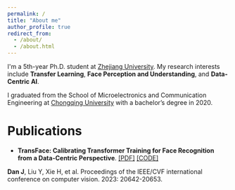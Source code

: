 ```yaml
---
permalink: /
title: "About me"
author_profile: true
redirect_from: 
  - /about/
  - /about.html
---
```


I'm a 5th-year Ph.D. student at [Zhejiang University](https://www.zju.edu.cn/). My research interests include **Transfer Learning**, **Face Perception and Understanding**, and **Data-Centric AI**.

I graduated from the School of Microelectronics and Communication Engineering at [Chongqing University](https://www.cqu.edu.cn/) with a bachelor’s degree in 2020.

Publications
======
* **TransFace: Calibrating Transformer Training for Face Recognition from a Data-Centric Perspective**. [[PDF]](https://openaccess.thecvf.com/content/ICCV2023/papers/Dan_TransFace_Calibrating_Transformer_Training_for_Face_Recognition_from_a_Data-Centric_ICCV_2023_paper.pdf) [[CODE]](https://github.com/DanJun6737/TransFace)

**Dan J**, Liu Y, Xie H, et al. Proceedings of the IEEE/CVF international conference on computer vision. 2023: 20642-20653.
